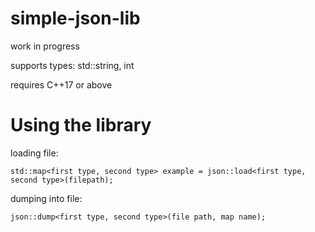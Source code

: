 # simple-json-lib

work in progress

supports types: std::string, int

requires C++17 or above

# Using the library
loading file:

```std::map<first type, second type> example = json::load<first type, second type>(filepath);```


dumping into file:

```json::dump<first type, second type>(file path, map name);```
